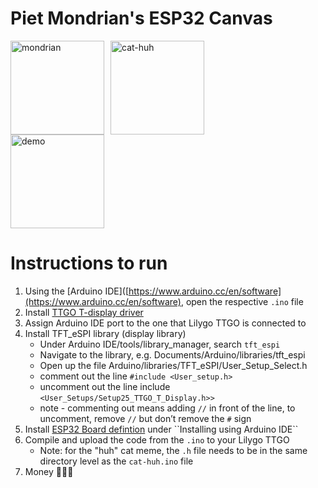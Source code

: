 # Piet Mondrian's ESP32 Canvas
<div style="display: flex;">
    <img src="media/piet-mondrian-video.gif" alt="mondrian" width="150" style="margin-right: 10px;"/>
    <img src="media/cat-huh.gif" alt="cat-huh" width="150"/>
</div>
<img src="media/hanging-demo.gif" alt="demo" width="150"/>

# Instructions to run
1) Using the [Arduino IDE]([https://www.arduino.cc/en/software](https://www.arduino.cc/en/software), open the respective ``.ino`` file
2) Install [TTGO T-display driver]([https://github.com/Xinyuan-LilyGO/TTGO-T-Display](https://github.com/Xinyuan-LilyGO/TTGO-T-Display))
3) Assign Arduino IDE port to the one that Lilygo TTGO is connected to
4) Install TFT_eSPI library (display library)
	- Under Arduino IDE/tools/library_manager, search ``tft_espi``
	- Navigate to the library, e.g. Documents/Arduino/libraries/tft_espi
	- Open up the file Arduino/libraries/TFT_eSPI/User_Setup_Select.h
	- comment out the line ``#include <User_setup.h>``
	- uncomment out the line include ``<User_Setups/Setup25_TTGO_T_Display.h>>``
	- note - commenting out means adding ``//`` in front of the line, to uncomment, remove ``//`` but don’t remove the ``#`` sign
5) Install [ESP32 Board defintion]([https://docs.espressif.com/projects/arduino-esp32/en/latest/installing.html](https://docs.espressif.com/projects/arduino-esp32/en/latest/installing.html)) under ``Installing using Arduino IDE``
6) Compile and upload the code from the ``.ino`` to your Lilygo TTGO
	- Note: for the "huh" cat meme, the ``.h`` file needs to be in the same directory level as the ``cat-huh.ino`` file
7) Money 💸💸💸
